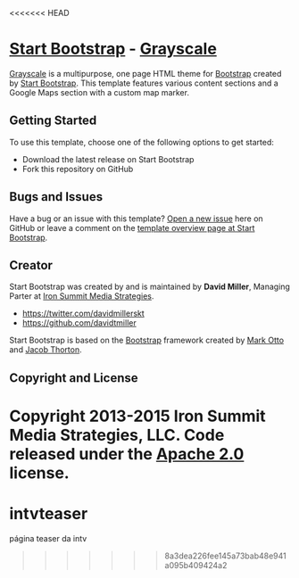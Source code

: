 <<<<<<< HEAD
# [Start Bootstrap](http://startbootstrap.com/) - [Grayscale](http://startbootstrap.com/template-overviews/grayscale/)

[Grayscale](http://startbootstrap.com/template-overviews/grayscale/) is a multipurpose, one page HTML theme for [Bootstrap](http://getbootstrap.com/) created by [Start Bootstrap](http://startbootstrap.com/). This template features various content sections and a Google Maps section with a custom map marker.

## Getting Started

To use this template, choose one of the following options to get started:
* Download the latest release on Start Bootstrap
* Fork this repository on GitHub

## Bugs and Issues

Have a bug or an issue with this template? [Open a new issue](https://github.com/IronSummitMedia/startbootstrap-grayscale/issues) here on GitHub or leave a comment on the [template overview page at Start Bootstrap](http://startbootstrap.com/template-overviews/grayscale/).

## Creator

Start Bootstrap was created by and is maintained by **David Miller**, Managing Parter at [Iron Summit Media Strategies](http://www.ironsummitmedia.com/).

* https://twitter.com/davidmillerskt
* https://github.com/davidtmiller

Start Bootstrap is based on the [Bootstrap](http://getbootstrap.com/) framework created by [Mark Otto](https://twitter.com/mdo) and [Jacob Thorton](https://twitter.com/fat).

## Copyright and License

Copyright 2013-2015 Iron Summit Media Strategies, LLC. Code released under the [Apache 2.0](https://github.com/IronSummitMedia/startbootstrap-grayscale/blob/gh-pages/LICENSE) license.
=======
# intvteaser
página teaser da intv
>>>>>>> 8a3dea226fee145a73bab48e941a095b409424a2
